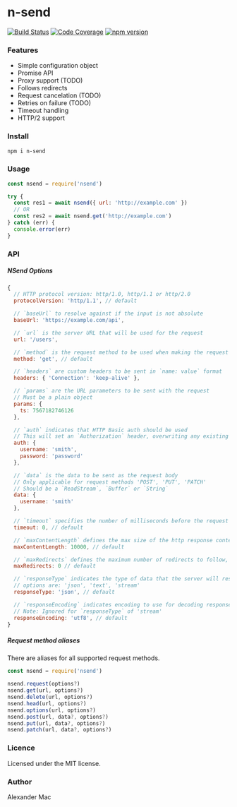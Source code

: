 # n-send

[![Build Status](https://github.com/AlexanderMac/n-send/workflows/CI/badge.svg)](https://github.com/AlexanderMac/n-send/actions?query=workflow%3ACI)
[![Code Coverage](https://codecov.io/gh/AlexanderMac/n-send/branch/master/graph/badge.svg)](https://codecov.io/gh/AlexanderMac/n-send)
[![npm version](https://badge.fury.io/js/n-send.svg)](https://badge.fury.io/js/n-send)

### Features

- Simple configuration object
- Promise API
- Proxy support (TODO)
- Follows redirects
- Request cancelation (TODO)
- Retries on failure (TODO)
- Timeout handling
- HTTP/2 support

### Install
```bash
npm i n-send
```

### Usage
```js
const nsend = require('nsend')

try {
  const res1 = await nsend({ url: 'http://example.com' })
  // OR
  const res2 = await nsend.get('http://example.com')
} catch (err) {
  console.error(err)
}
```

### API

##### NSend Options

```js
{
  // HTTP protocol version: http/1.0, http/1.1 or http/2.0
  protocolVersion: 'http/1.1', // default

  // `baseUrl` to resolve against if the input is not absolute
  baseUrl: 'https://example.com/api',

  // `url` is the server URL that will be used for the request
  url: '/users',

  // `method` is the request method to be used when making the request
  method: 'get', // default

  // `headers` are custom headers to be sent in `name: value` format
  headers: { 'Connection': 'keep-alive' },

  // `params` are the URL parameters to be sent with the request
  // Must be a plain object
  params: {
    ts: 7567182746126
  },

  // `auth` indicates that HTTP Basic auth should be used
  // This will set an `Authorization` header, overwriting any existing
  auth: {
    username: 'smith',
    password: 'password'
  },

  // `data` is the data to be sent as the request body
  // Only applicable for request methods 'POST', 'PUT', 'PATCH'
  // Should be a `ReadStream`, `Buffer` or `String`
  data: {
    username: 'smith'
  },

  // `timeout` specifies the number of milliseconds before the request times out
  timeout: 0, // default

  // `maxContentLength` defines the max size of the http response content in bytes allowed
  maxContentLength: 10000, // default

  // `maxRedirects` defines the maximum number of redirects to follow, if set to 0, no redirects will be followed
  maxRedirects: 0 // default

  // `responseType` indicates the type of data that the server will respond with
  // options are: 'json', 'text', 'stream'
  responseType: 'json', // default

  // `responseEncoding` indicates encoding to use for decoding responses
  // Note: Ignored for `responseType` of 'stream'
  responseEncoding: 'utf8', // default
}
```

##### Request method aliases

There are aliases for all supported request methods.

```js
const nsend = require('nsend')

nsend.request(options?)
nsend.get(url, options?)
nsend.delete(url, options?)
nsend.head(url, options?)
nsend.options(url, options?)
nsend.post(url, data?, options?)
nsend.put(url, data?, options?)
nsend.patch(url, data?, options?)
```

### Licence
Licensed under the MIT license.

### Author
Alexander Mac
